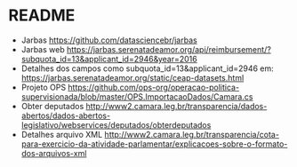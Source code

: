 # README

* Jarbas https://github.com/datasciencebr/jarbas
* Jarbas web https://jarbas.serenatadeamor.org/api/reimbursement/?subquota_id=13&applicant_id=2946&year=2016
* Detalhes dos campos como subquota_id=13&applicant_id=2946 em: https://jarbas.serenatadeamor.org/static/ceap-datasets.html
* Projeto OPS https://github.com/ops-org/operacao-politica-supervisionada/blob/master/OPS.ImportacaoDados/Camara.cs
* Obter deputados http://www2.camara.leg.br/transparencia/dados-abertos/dados-abertos-legislativo/webservices/deputados/obterdeputados
* Detalhes arquivo XML http://www2.camara.leg.br/transparencia/cota-para-exercicio-da-atividade-parlamentar/explicacoes-sobre-o-formato-dos-arquivos-xml
